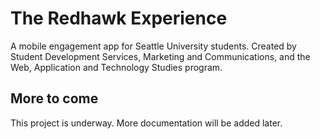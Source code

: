 The Redhawk Experience
======================

A mobile engagement app for Seattle University students. Created by Student Development Services, Marketing and Communications, and the Web, Application and Technology Studies program.

## More to come

This project is underway. More documentation will be added later.
